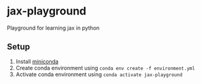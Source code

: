 # jax-playground
Playground for learning jax in python

## Setup
1. Install [miniconda](https://docs.conda.io/en/latest/miniconda.html)
2. Create conda environment using `conda env create -f environment.yml`
3. Activate conda environment using `conda activate jax-playground`